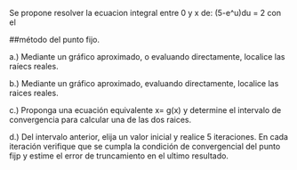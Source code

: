 Se propone resolver la ecuacion integral entre 0 y x de: (5-e^u)du = 2 con el

##método del punto fijo.

a.) Mediante un gráfico aproximado, o evaluando directamente, localice las raíecs
reales.

b.) Mediante un gráfico aproximado, evaluando directamente, localice las raices 
reales.

c.) Proponga una ecuación equivalente x= g(x) y determine el intervalo de
convergencia para calcular una de las dos raices.

d.) Del intervalo anterior, elija un valor inicial y realice 5 iteraciones. En
cada iteración verifique que se cumpla la condición de convergencial del punto fijp
y estime el error de truncamiento en el ultimo resultado.
